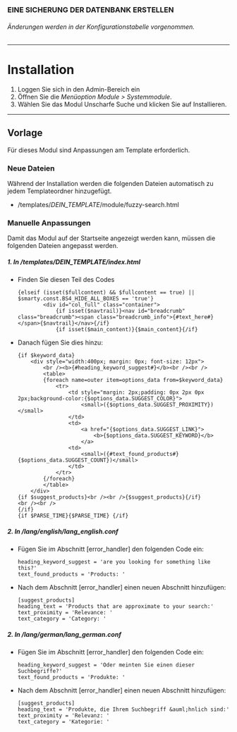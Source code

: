 ### EINE SICHERUNG DER DATENBANK ERSTELLEN
###### Änderungen werden in der Konfigurationstabelle vorgenommen.

---

# Installation
1. Loggen Sie sich in den Admin-Bereich ein
2. Öffnen Sie die *Menüoption Module > Systemmodule*.
3. Wählen Sie das Modul Unscharfe Suche und klicken Sie auf Installieren.


---

## Vorlage
Für dieses Modul sind Anpassungen am Template erforderlich.

### Neue Dateien
Während der Installation werden die folgenden Dateien automatisch zu jedem Templateordner hinzugefügt.
- /templates/*DEIN_TEMPLATE*/module/fuzzy-search.html


### Manuelle Anpassungen
Damit das Modul auf der Startseite angezeigt werden kann, müssen die folgenden Dateien angepasst werden.

##### 1. In /templates/*DEIN_TEMPLATE*/index.html

- Finden Sie diesen Teil des Codes

	```
	{elseif (isset($fullcontent) && $fullcontent == true) || $smarty.const.BS4_HIDE_ALL_BOXES == 'true'}
			<div id="col_full" class="container">
				{if isset($navtrail)}<nav id="breadcrumb" class="breadcrumb"><span class="breadcrumb_info">{#text_here#}</span>{$navtrail}</nav>{/if}
				{if isset($main_content)}{$main_content}{/if}
	```

- Danach fügen Sie dies hinzu:

	```
	{if $keyword_data}
		<div style="width:400px; margin: 0px; font-size: 12px">
			<br /><b>{#heading_keyword_suggest#}</b><br /><br />
			<table>
			{foreach name=outer item=options_data from=$keyword_data}
				<tr>
					<td style="margin: 2px;padding: 0px 2px 0px 2px;background-color:{$options_data.SUGGEST_COLOR}">
						<small>({$options_data.SUGGEST_PROXIMITY})</small>
					</td>
					<td>
					    <a href="{$options_data.SUGGEST_LINK}">
							<b>{$options_data.SUGGEST_KEYWORD}</b>
						</a>
					<td>
						<small>({#text_found_products#} {$options_data.SUGGEST_COUNT})</small>
					</td>
				</tr>
			{/foreach}
			</table>
		</div>
	{if $suggest_products}<br /><br />{$suggest_products}{/if}
	<br /><br />
	{/if}
	{if $PARSE_TIME}{$PARSE_TIME} {/if}
	```

##### 2. In /lang/english/lang_english.conf

- Fügen Sie im Abschnitt [error_handler] den folgenden Code ein:

	```
	heading_keyword_suggest = 'are you looking for something like this?'
	text_found_products = 'Products: '
	```

- Nach dem Abschnitt [error_handler] einen neuen Abschnitt hinzufügen:

	```
	[suggest_products]
	heading_text = 'Products that are approximate to your search:'
	text_proximity = 'Relevance: '
	text_category = 'Category: '
	```

##### 2. In /lang/german/lang_german.conf

- Fügen Sie im Abschnitt [error_handler] den folgenden Code ein:

	```
	heading_keyword_suggest = 'Oder meinten Sie einen dieser Suchbegriffe?'
	text_found_products = 'Produkte: '
	```

- Nach dem Abschnitt [error_handler] einen neuen Abschnitt hinzufügen:

	```
	[suggest_products]
	heading_text = 'Produkte, die Ihrem Suchbegriff &auml;hnlich sind:'
	text_proximity = 'Relevanz: '
	text_category = 'Kategorie: '
	```
